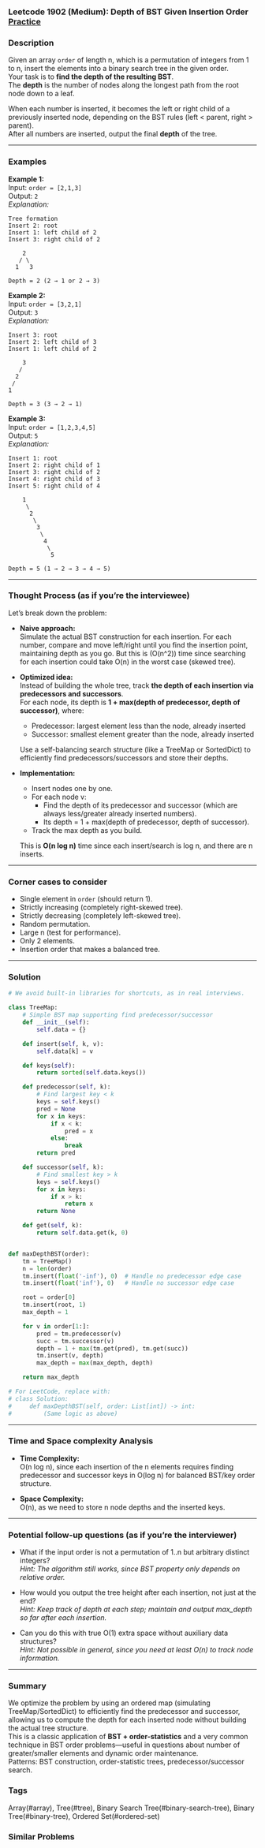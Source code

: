 ### Leetcode 1902 (Medium): Depth of BST Given Insertion Order [Practice](https://leetcode.com/problems/depth-of-bst-given-insertion-order)

### Description  
Given an array `order` of length n, which is a permutation of integers from 1 to n, insert the elements into a binary search tree in the given order.  
Your task is to **find the depth of the resulting BST**.  
The **depth** is the number of nodes along the longest path from the root node down to a leaf.

When each number is inserted, it becomes the left or right child of a previously inserted node, depending on the BST rules (left < parent, right > parent).  
After all numbers are inserted, output the final **depth** of the tree.

---

### Examples  

**Example 1:**  
Input: `order = [2,1,3]`  
Output: `2`  
*Explanation:*

```
Tree formation
Insert 2: root
Insert 1: left child of 2
Insert 3: right child of 2

    2
   / \
  1   3

Depth = 2 (2 → 1 or 2 → 3)
```

**Example 2:**  
Input: `order = [3,2,1]`  
Output: `3`  
*Explanation:*

```
Insert 3: root
Insert 2: left child of 3
Insert 1: left child of 2

    3
   /
  2
 /
1

Depth = 3 (3 → 2 → 1)
```

**Example 3:**  
Input: `order = [1,2,3,4,5]`  
Output: `5`  
*Explanation:*

```
Insert 1: root
Insert 2: right child of 1
Insert 3: right child of 2
Insert 4: right child of 3
Insert 5: right child of 4

    1
     \
      2
       \
        3
         \
          4
           \
            5

Depth = 5 (1 → 2 → 3 → 4 → 5)
```

---

### Thought Process (as if you’re the interviewee)  

Let’s break down the problem:

- **Naive approach:**  
  Simulate the actual BST construction for each insertion. For each number, compare and move left/right until you find the insertion point, maintaining depth as you go. But this is \(O(n^2)\) time since searching for each insertion could take O(n) in the worst case (skewed tree).

- **Optimized idea:**  
  Instead of building the whole tree, track **the depth of each insertion via predecessors and successors**.  
  For each node, its depth is **1 + max(depth of predecessor, depth of successor)**, where:
    - Predecessor: largest element less than the node, already inserted
    - Successor: smallest element greater than the node, already inserted

  Use a self-balancing search structure (like a TreeMap or SortedDict) to efficiently find predecessors/successors and store their depths.

- **Implementation:**  
  - Insert nodes one by one.
  - For each node v:
      - Find the depth of its predecessor and successor (which are always less/greater already inserted numbers).
      - Its depth = 1 + max(depth of predecessor, depth of successor).
  - Track the max depth as you build.

  This is **O(n log n)** time since each insert/search is log n, and there are n inserts.

---

### Corner cases to consider  
- Single element in `order` (should return 1).
- Strictly increasing (completely right-skewed tree).
- Strictly decreasing (completely left-skewed tree).
- Random permutation.
- Large n (test for performance).
- Only 2 elements.
- Insertion order that makes a balanced tree.

---

### Solution

```python
# We avoid built-in libraries for shortcuts, as in real interviews.

class TreeMap:
    # Simple BST map supporting find predecessor/successor
    def __init__(self):
        self.data = {}

    def insert(self, k, v):
        self.data[k] = v

    def keys(self):
        return sorted(self.data.keys())

    def predecessor(self, k):
        # Find largest key < k
        keys = self.keys()
        pred = None
        for x in keys:
            if x < k:
                pred = x
            else:
                break
        return pred

    def successor(self, k):
        # Find smallest key > k
        keys = self.keys()
        for x in keys:
            if x > k:
                return x
        return None

    def get(self, k):
        return self.data.get(k, 0)


def maxDepthBST(order):
    tm = TreeMap()
    n = len(order)
    tm.insert(float('-inf'), 0)  # Handle no predecessor edge case
    tm.insert(float('inf'), 0)   # Handle no successor edge case

    root = order[0]
    tm.insert(root, 1)
    max_depth = 1

    for v in order[1:]:
        pred = tm.predecessor(v)
        succ = tm.successor(v)
        depth = 1 + max(tm.get(pred), tm.get(succ))
        tm.insert(v, depth)
        max_depth = max(max_depth, depth)

    return max_depth

# For LeetCode, replace with:
# class Solution:
#     def maxDepthBST(self, order: List[int]) -> int:
#         (Same logic as above)
```

---

### Time and Space complexity Analysis  

- **Time Complexity:**  
  O(n log n), since each insertion of the n elements requires finding predecessor and successor keys in O(log n) for balanced BST/key order structure.

- **Space Complexity:**  
  O(n), as we need to store n node depths and the inserted keys.

---

### Potential follow-up questions (as if you’re the interviewer)  

- What if the input order is not a permutation of 1..n but arbitrary distinct integers?  
  *Hint: The algorithm still works, since BST property only depends on relative order.*

- How would you output the tree height after each insertion, not just at the end?  
  *Hint: Keep track of depth at each step; maintain and output max_depth so far after each insertion.*

- Can you do this with true O(1) extra space without auxiliary data structures?  
  *Hint: Not possible in general, since you need at least O(n) to track node information.*

---

### Summary
We optimize the problem by using an ordered map (simulating TreeMap/SortedDict) to efficiently find the predecessor and successor, allowing us to compute the depth for each inserted node without building the actual tree structure.  
This is a classic application of **BST + order-statistics** and a very common technique in BST order problems—useful in questions about number of greater/smaller elements and dynamic order maintenance.  
Patterns: BST construction, order-statistic trees, predecessor/successor search.

### Tags
Array(#array), Tree(#tree), Binary Search Tree(#binary-search-tree), Binary Tree(#binary-tree), Ordered Set(#ordered-set)

### Similar Problems
